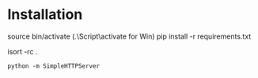 # Installation

source bin/activate (.\Script\activate for Win)
pip install -r requirements.txt

isort -rc .

`python -m SimpleHTTPServer`